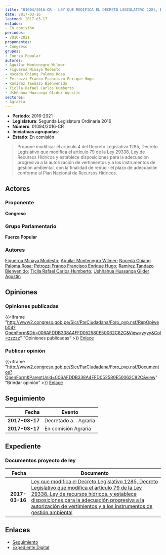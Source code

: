 ```yaml
---
title: "01094/2016-CR - LEY QUE MODIFICA EL DECRETO LEGISLATIVO 1285, DECRETO LEGISLATIVO QUE MODIFICA EL ARTÍCULO 79 DE LA LEY 29338, LEY DE RECURSOS HÍDRICOS Y ESTABLECE DISPOSICIONES PARA LA ADECUACIÓN PROGRESIVA A LA AUTORIZACIÓN DE VERTIMIENTOS Y A LOS INSTRUMENTOS DE GESTIÓN AMBIENTAL"
date: 2017-03-16
lastmod: 2017-03-17
estados:
- En comisión
periodos:
- 2016-2021
proponentes:
- Congreso
grupos:
- Fuerza Popular
autores:
- Aguilar Montenegro Wilmer
- Figueroa Minaya Modesto
- Noceda Chiang Paloma Rosa
- Petrozzi Franco Francisco Enrique Hugo
- Ramírez Tandazo Bienvenido
- Ticlla Rafael Carlos Humberto
- Ushñahua Huasanga Glider Agustín
sectores:
- Agraria
---
```

- **Periodo**: 2016-2021
- **Legislatura**: Segunda Legislatura Ordinaria 2016
- **Número**: 01094/2016-CR
- **Iniciativas agrupadas**: 
- **Estado**: En comisión

> Propone modificar el artículo 4 del Decreto Legislativo 1285, Decreto Legislativo que modifica el artículo 79 de la Ley 29338, Ley de Recursos Hidrícos y establece disposiciones para la adecuación progresiva a la autorización de vertimientos y a los instrumentos de gestión ambiental, con la finalidad de reducir el plazo de adecuación conforme al Plan Nacional de Recursos Hídricos.


## Actores

### Proponente

**Congreso**

### Grupo Parlamentario

**Fuerza Popular**

### Autores

[Figueroa Minaya Modesto](mailto:mailto:mfigueroam@congreso.gob.pe); [Aguilar Montenegro Wilmer](mailto:mailto:waguilar@congreso.gob.pe); [Noceda Chiang Paloma Rosa](mailto:mailto:pnoceda@congreso.gob.pe); [Petrozzi Franco Francisco Enrique Hugo](mailto:mailto:fpetrozzi@congreso.gob.pe); [Ramírez Tandazo Bienvenido](mailto:mailto:bramirez@congreso.gob.pe); [Ticlla Rafael Carlos Humberto](mailto:mailto:cticlla@congreso.gob.pe); [Ushñahua Huasanga Glider Agustín](mailto:mailto:gushnahua@congreso.gob.pe)

## Opiniones

### Opiniones publicadas

{{<iframe "http://www2.congreso.gob.pe/Sicr/ParCiudadana/Foro_pvp.nsf/RepOpiweb04?OpenForm&Db=006AFDDB338A4FFD052580E50062C82C&View=yyyy&Col=zzzzz" "Opiniones publicadas" >}}
[Enlace](http://www2.congreso.gob.pe/Sicr/ParCiudadana/Foro_pvp.nsf/RepOpiweb04?OpenForm&Db=006AFDDB338A4FFD052580E50062C82C&View=yyyy&Col=zzzzz)

### Publicar opinión

{{<iframe "http://www2.congreso.gob.pe/Sicr/ParCiudadana/Foro_pvp.nsf/Documentos?OpenForm&ParentUnid=006AFDDB338A4FFD052580E50062C82C&view" "Brindar opinión" >}}
[Enlace](http://www2.congreso.gob.pe/Sicr/ParCiudadana/Foro_pvp.nsf/Documentos?OpenForm&ParentUnid=006AFDDB338A4FFD052580E50062C82C&view)


## Seguimiento

| Fecha | Evento |
|------:|--------|
| **2017-03-17** | Decretado a... Agraria |
| **2017-03-17** | En comisión Agraria |

## Expediente

### Documentos proyecto de ley

| Fecha | Documento |
|------:|-----------|
| **2017-03-16** | [Ley que modifica el Decreto Legislativo 1285, Decreto Legislativo que modifica el artículo 79 de la Ley 29338, Ley de recursos hídricos, y establece disposiciones para la adecuación progresiva a la autorización de vertimientos y a los instrumentos de gestión ambiental](http://www.leyes.congreso.gob.pe/Documentos/2016_2021/Proyectos_de_Ley_y_de_Resoluciones_Legislativas/PL0109420170316.pdf) |

## Enlaces

- [Seguimiento](http://www2.congreso.gob.pe/Sicr/TraDocEstProc/CLProLey2016.nsf/f7fff46988ca05b1052578e100829cc7/e0c2be9905d8ad3a052580e5007b2feb?OpenDocument)
- [Expediente Digital](http://www2.congreso.gob.pe/Sicr/TraDocEstProc/Expvirt_2011.nsf/visbusqptramdoc1621/01094?opendocument)

